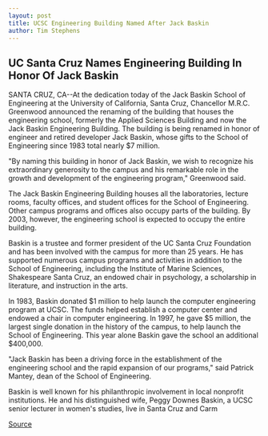 ```yaml
---
layout: post
title: UCSC Engineering Building Named After Jack Baskin
author: Tim Stephens
---
```


## UC Santa Cruz Names Engineering Building In Honor Of Jack Baskin

SANTA CRUZ, CA--At the dedication today of the Jack Baskin School of Engineering at the University of California, Santa Cruz, Chancellor M.R.C. Greenwood announced the renaming of the building that houses the engineering school, formerly the Applied Sciences Building and now the Jack Baskin Engineering Building. The building is being renamed in honor of engineer and retired developer Jack Baskin, whose gifts to the School of Engineering since 1983 total nearly $7 million.

"By naming this building in honor of Jack Baskin, we wish to recognize his extraordinary generosity to the campus and his remarkable role in the growth and development of the engineering program," Greenwood said.

The Jack Baskin Engineering Building houses all the laboratories, lecture rooms, faculty offices, and student offices for the School of Engineering. Other campus programs and offices also occupy parts of the building. By 2003, however, the engineering school is expected to occupy the entire building.

Baskin is a trustee and former president of the UC Santa Cruz Foundation and has been involved with the campus for more than 25 years. He has supported numerous campus programs and activities in addition to the School of Engineering, including the Institute of Marine Sciences, Shakespeare Santa Cruz, an endowed chair in psychology, a scholarship in literature, and instruction in the arts.

In 1983, Baskin donated $1 million to help launch the computer engineering program at UCSC. The funds helped establish a computer center and endowed a chair in computer engineering. In 1997, he gave $5 million, the largest single donation in the history of the campus, to help launch the School of Engineering. This year alone Baskin gave the school an additional $400,000.

"Jack Baskin has been a driving force in the establishment of the engineering school and the rapid expansion of our programs," said Patrick Mantey, dean of the School of Engineering.

Baskin is well known for his philanthropic involvement in local nonprofit institutions. He and his distinguished wife, Peggy Downes Baskin, a UCSC senior lecturer in women's studies, live in Santa Cruz and Carm

[Source](http://www1.ucsc.edu/news_events/press_releases/archive/98-99/06-99/ucsc_names_engineering_bldg.htm "Permalink to UCSC Press Release:")